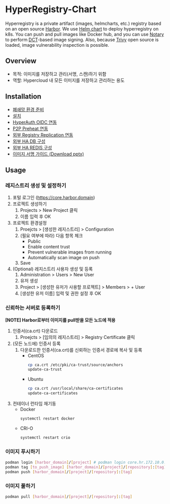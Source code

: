 # HyperRegistry-Chart
Hyperregistry is a private artifact (images, helmcharts, etc.) registry based on an open source [Harbor](https://github.com/goharbor/harbor). We use [Helm chart](https://github.com/tmax-cloud/harbor-helm) to deploy hyperregistry on k8s. You can push and pull images like Docker hub, and you can use [Notary](https://github.com/notaryproject/notary) to perform [DCT](https://docs.docker.com/engine/security/trust/)-based image signing. Also, because [Trivy](https://github.com/aquasecurity/trivy) open source is loaded, image vulnerability inspection is possible.

## Overview
* 목적: 이미지를 저장하고 관리(서명, 스캔)하기 위함
* 역할: Hypercloud 내 모든 이미지를 저장하고 관리하는 용도

## Installation
- [폐쇄망 환경 준비](https://github.com/tmax-cloud/harbor-helm/blob/5.0/docs/install.md#폐쇄망에서-설치를-위한-환경-준비하기)
- [설치](https://github.com/tmax-cloud/harbor-helm/blob/5.0/docs/install.md#설치)
- [HyperAuth OIDC 연동](https://github.com/tmax-cloud/harbor-helm/blob/5.0/docs/oidc.md)
- [P2P Preheat 연동](https://github.com/tmax-cloud/harbor-helm/blob/5.0/docs/kraken.md)
- [외부 Registry Replication 연동](https://github.com/tmax-cloud/harbor-helm/blob/5.0/docs/replication.md)
- [외부 HA DB 구성](https://github.com/tmax-cloud/harbor-helm/blob/5.0/docs/postgres.md)
- [외부 HA REDIS 구성](https://github.com/tmax-cloud/harbor-helm/blob/5.0/docs/redis.md)
- [이미지 서명 가이드 (Download pptx)](https://tmaxcloud-ck1-2.s3.ap-northeast-2.amazonaws.com/%EC%9D%B4%EB%AF%B8%EC%A7%80+%EC%84%9C%EB%AA%85.pptx)

## Usage
### 레지스트리 생성 및 설정하기
1. 포털 로그인 (https://core.harbor.domain)
2. 프로젝트 생성하기
    1. Projects > New Project 클릭
    2. 이름 입력 후 OK
3. 프로젝트 환경설정
    1. Proejcts > [생성한 레지스트리] > Configuration
    2. (필요 여부에 따라) 다음 항목 체크
        - Public
        - Enable content trust
        - Prevent vulnerable images from running
        - Automatically scan image on push
    3. Save
4. (Optional) 레지스트리 사용자 생성 및 등록
    1. Administration > Users > New User
    2. 유저 생성
    3. Project > [생성한 유저가 사용할 프로젝트] > Members > + User
    4. [생성한 유저 이름] 입력 및 권한 설정 후 OK

### 신뢰하는 서버로 등록하기
**[NOTE] Harbor로부터 이미지를 pull받을 모든 노드에 적용**
1. 인증서(ca.crt) 다운로드
    1. Proejcts > [임의의 레지스트리] > Registry Certificate 클릭
2. (모든 노드에) 인증서 등록
    1. 다운로드한 인증서(ca.crt)를 신뢰하는 인증서 경로에 복사 및 등록
        - CentOS
          ```bash
          cp ca.crt /etc/pki/ca-trust/source/anchors
          update-ca-trust
          ```
        - Ubuntu
          ```bash
          cp ca.crt /usr/local/share/ca-certificates
          update-ca-certificates
          ```
3. 컨테이너 런타임 재기동
    - Docker
      ```bash
      systemctl restart docker
      ```
    - CRI-O
      ```bash
      systemctl restart crio
      ```

### 이미지 푸시하기
```bash
podman login [harbor_domain]/[project] # podman login core.hr.172.10.0.2.nip.io/library
podman tag [to_push_image] [harbor_domain]/[project]/[repository]:[tag]
podman push [harbor_domain]/[project]/[repository]:[tag]
```

### 이미지 풀하기
```bash
podman pull [harbor_domain]/[project]/[repository]:[tag]
```
